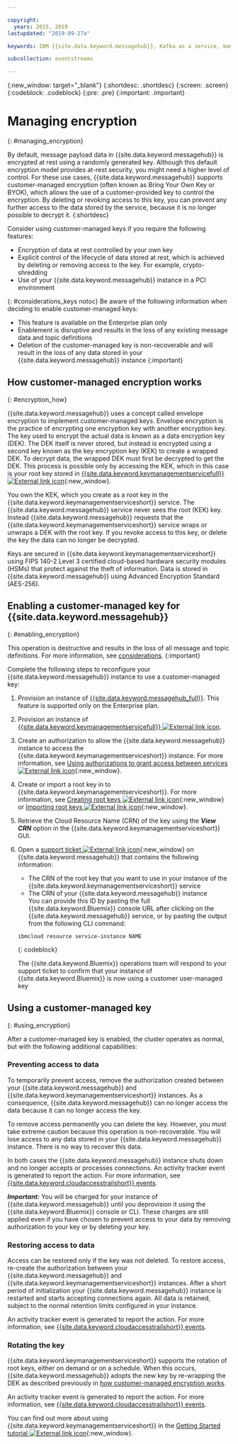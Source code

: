 ```yaml
---

copyright:
  years: 2015, 2019
lastupdated: "2019-09-27a"

keywords: IBM {{site.data.keyword.messagehub}}, Kafka as a service, managed Apache Kafka, BYOK

subcollection: eventstreams

---
```


{:new_window: target="_blank"}
{:shortdesc: .shortdesc}
{:screen: .screen}
{:codeblock: .codeblock}
{:pre: .pre}
{:important: .important}


# Managing encryption
{: #managing_encryption}

By default, message payload data in {{site.data.keyword.messagehub}} is encrypted at rest using a randomly generated key. Although this default encryption model provides at-rest security, you might need a higher level of control. For these use cases, {{site.data.keyword.messagehub}} supports customer-managed encryption (often known as Bring Your Own Key or BYOK), which allows the use of a customer-provided key to control the encryption. By deleting or revoking access to this key, you can prevent any further access to the data stored by the service, because it is no longer possible to decrypt it.
{:shortdesc}


Consider using customer-managed keys if you require the following features:
- Encryption of data at rest controlled by your own key
- Explicit control of the lifecycle of data stored at rest, which is achieved by deleting or removing access to the key. For example, crypto-shredding
- Use of your {{site.data.keyword.messagehub}} instance in a PCI environment

{: #considerations_keys notoc}
Be aware of the following information when deciding to enable customer-managed keys: 
- This feature is available on the Enterprise plan only
- Enablement is disruptive and results in the loss of any existing message data and topic definitions
- Deletion of the customer-managed key is non-recoverable and will result in the loss of any data stored in your {{site.data.keyword.messagehub}} instance
{:important}

## How customer-managed encryption works
{: #encryption_how}

{{site.data.keyword.messagehub}} uses a concept called envelope encryption to implement customer-managed keys. Envelope encryption is the practice of encrypting one encryption key with another encryption key. The key used to encrypt the actual data is known as a data encryption key (DEK). The DEK itself is never stored, but instead is encrypted using a second key known as the key encryption key (KEK) to create a wrapped DEK. To decrypt data, the wrapped DEK must first be decrypted to get the DEK. This process is possible only by accessing the KEK, which in this case is your root key stored in [{{site.data.keyword.keymanagementservicefull}} ![External link icon](../../icons/launch-glyph.svg "External link icon")](/docs/services/key-protect?topic=key-protect-about){:new_window}. 

You own the KEK, which you create as a root key in the {{site.data.keyword.keymanagementserviceshort}} service. The {{site.data.keyword.messagehub}} service never sees the root (KEK) key. Instead {{site.data.keyword.messagehub}} requests that the {{site.data.keyword.keymanagementserviceshort}} service wraps or unwraps a DEK with the root key. If you revoke access to this key, or delete the key the data can no longer be decrypted.

Keys are secured in {{site.data.keyword.keymanagementserviceshort}} using FIPS 140-2 Level 3 certified cloud-based hardware security modules (HSMs) that protect against the theft of information. Data is stored in {{site.data.keyword.messagehub}} using Advanced Encryption Standard (AES-256).

## Enabling a customer-managed key for {{site.data.keyword.messagehub}}
{: #enabling_encryption}

This operation is destructive and results in the loss of all message and topic definitions. For more information, see [considerations](/docs/services/EventStreams?topic=eventstreams-managing_encryption#considerations_keys).
{:important}

Complete the following steps to reconfigure your {{site.data.keyword.messagehub}} instance to use a customer-managed key:

1. Provision an instance of [{{site.data.keyword.messagehub_full}}](/docs/services/EventStreams?topic=eventstreams-getting_started). This feature is supported only on the Enterprise plan.
2. Provision an instance of [{{site.data.keyword.keymanagementservicefull}} ![External link icon](../../icons/launch-glyph.svg "External link icon")](/docs/services/key-protect?topic=key-protect-provision).
3. Create an authorization to allow the {{site.data.keyword.messagehub}} instance to access the {{site.data.keyword.keymanagementserviceshort}} instance. For more information, see [Using authorizations to grant access between services ![External link icon](../../icons/launch-glyph.svg "External link icon")](/docs/iam?topic=iam-serviceauth){:new_window}.
4. Create or import a root key in to {{site.data.keyword.keymanagementserviceshort}}. For more information, see [Creating root keys ![External link icon](../../icons/launch-glyph.svg "External link icon")](/docs/services/key-protect?topic=key-protect-create-root-keys){:new_window} or [Importing root keys ![External link icon](../../icons/launch-glyph.svg "External link icon")](/docs/services/key-protect?topic=key-protect-import-root-keys){:new_window}.
5. Retrieve the Cloud Resource Name (CRN) of the key using the ***View CRN*** option in the {{site.data.keyword.keymanagementserviceshort}} GUI.
6. Open a [support ticket ![External link icon](../../icons/launch-glyph.svg "External link icon")](/docs/get-support?topic=get-support-getting-customer-support#using-avatar){:new_window} on {{site.data.keyword.messagehub}} that contains the following information:
   * The CRN of the root key that you want to use in your instance of the {{site.data.keyword.keymanagementserviceshort}} service 
   * The CRN of your {{site.data.keyword.messagehub}} instance<br/>
   You can provide this ID by pasting the full {{site.data.keyword.Bluemix}} console URL after clicking on the {{site.data.keyword.messagehub}} service, or by pasting the output from the following CLI command:
   ```
   ibmcloud resource service-instance NAME
   ```
   {: codeblock}

   The {{site.data.keyword.Bluemix}} operations team will respond to your support ticket to confirm that your instance of {{site.data.keyword.Bluemix}} is now using a customer user-managed key

## Using a customer-managed key
{: #using_encryption}

After a customer-managed key is enabled, the cluster operates as normal, but with the following additional capabilities:

### Preventing access to data

To temporarily prevent access, remove the authorization created between your {{site.data.keyword.messagehub}} and {{site.data.keyword.keymanagementserviceshort}} instances. As a consequence, {{site.data.keyword.messagehub}} can no longer access the data because it can no longer access the key. 

To remove access permanently you can delete the key. However, you must take extreme caution because this operation is non-recoverable. You will lose access to any data stored in your {{site.data.keyword.messagehub}} instance. There is no way to recover this data.

In both cases the {{site.data.keyword.messagehub}} instance shuts down and no longer accepts or processes connections. An activity tracker event is generated to report the action. For more information, see [{{site.data.keyword.cloudaccesstrailshort}} events](/docs/services/EventStreams?topic=eventstreams-at_events).

***Important:*** You will be charged for your instance of {{site.data.keyword.messagehub}} until you deprovision it using the {{site.data.keyword.Bluemix}} console or CLI. These charges are still applied even if you have chosen to prevent access to your data by removing authorization to your key or by deleting your key.

### Restoring access to data

Access can be restored only if the key was not deleted. To restore access, re-create the authorization between your {{site.data.keyword.messagehub}} and {{site.data.keyword.keymanagementserviceshort}} instances. After a short period of initialization your {{site.data.keyword.messagehub}} instance is restarted and starts accepting connections again. All data is retained, subject to the normal retention limits configured in your instance.

An activity tracker event is generated to report the action. For more information, see [{{site.data.keyword.cloudaccesstrailshort}} events](/docs/services/EventStreams?topic=eventstreams-at_events).

### Rotating the key

{{site.data.keyword.keymanagementserviceshort}} supports the rotation of root keys, either on demand or on a schedule. When this occurs, {{site.data.keyword.messagehub}} adopts the new key by re-wrapping the DEK as described previously in [how customer-managed encryption works](/docs/services/EventStreams?topic=eventstreams-managing_encryption#encryption_how). 

An activity tracker event is generated to report the action. For more information, see [{{site.data.keyword.cloudaccesstrailshort}} events](/docs/services/EventStreams?topic=eventstreams-at_events).

You can find out more about using {{site.data.keyword.keymanagementserviceshort}} in the [Getting Started tutorial ![External link icon](../../icons/launch-glyph.svg "External link icon")](/docs/services/key-protect?topic=key-protect-getting-started-tutorial){:new_window}. 

<!--
You can use bring-your-own-key (BYOK) customer-managed encryption keys using [{{site.data.keyword.keymanagementservicefull}} 
 ![External link icon](../../icons/launch-glyph.svg "External link icon")](/docs/services/key-protect?topic=key-protect-about). The service helps you provision encrypted keys for apps across {{site.data.keyword.Bluemix}} services. 
Encryption keys contain subsets of information, such as the metadata that helps you identify the key, and the _key material_ that's used to encrypt and decrypt data. When you use {{site.data.keyword.keymanagementserviceshort}} to create keys, the service generates cryptographic key material on your behalf that's rooted in cloud-based hardware security modules (HSMs). But depending on your business requirements, you might need to generate key material from your internal solution, and then extend your on-premises key management infrastructure onto the cloud by importing keys into {{site.data.keyword.keymanagementserviceshort}}.


BYOK offers the following benefits:

* Encryption for message data at rest is controlled by a customer-managed key.
* You can prevent any further access to the data by deleting or removing access to the key.
* Actual key usage. For example, the customer's key is actually used to encrypt the disk's encryption key, so removing the customer key prevents the service from retrieving the actual disk key. For more information about crypto-shedding, ***see  - crypto shedding (should be able to get some words from the {{site.data.keyword.keymanagementserviceshort}} service page)***



## Enabling BYOK for {{site.data.keyword.messagehub}}
{: #byok_steps}

If you want to enable BYOK-related function for an {{site.data.keyword.messagehub}} instance, complete the following steps: 

1. Provision an instance of 
[{{site.data.keyword.messagehub}}](/docs/services/EventStreams?topic=eventstreams-getting_started).
2. Provision an instance of 
[{{site.data.keyword.keymanagementserviceshort}}](/docs/services/key-protect?topic=key-protect-provision).
3. Grant the {{site.data.keyword.messagehub}} service instance access to the {{site.data.keyword.keymanagementserviceshort}} service instance.
4. Create or import a root key into the {{site.data.keyword.keymanagementserviceshort}} instance. This is the root key that will be used to protect the data stored by the {{site.data.keyword.messagehub}} service instance.
5. Open a support ticket on {{site.data.keyword.messagehub}} that contains the following information:
    * The {{site.data.keyword.Bluemix}} region of the {{site.data.keyword.keymanagementserviceshort}} service instance
    * The CRN of the root key in the {{site.data.keyword.keymanagementserviceshort}} instance
    * The region of the {{site.data.keyword.messagehub}} service instance
    * The {{site.data.keyword.messagehub}} service instance ID

You'll then receive confirmation via the support ticket that BYOK is enabled.

-->




